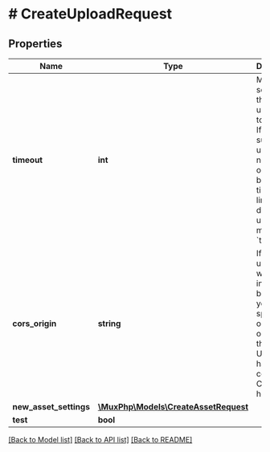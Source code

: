 # # CreateUploadRequest

## Properties

Name | Type | Description | Notes
------------ | ------------- | ------------- | -------------
**timeout** | **int** | Max time in seconds for the signed upload URL to be valid. If a successful upload has not occurred before the timeout limit, the direct upload is marked &#x60;timed_out&#x60; | [optional] [default to 3600]
**cors_origin** | **string** | If the upload URL will be used in a browser, you must specify the origin in order for the signed URL to have the correct CORS headers. | [optional] 
**new_asset_settings** | [**\MuxPhp\Models\CreateAssetRequest**](CreateAssetRequest.md) |  | 
**test** | **bool** |  | [optional] 

[[Back to Model list]](../../README.md#documentation-for-models) [[Back to API list]](../../README.md#documentation-for-api-endpoints) [[Back to README]](../../README.md)


